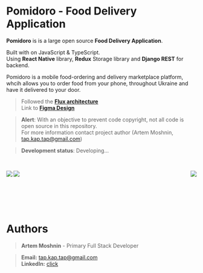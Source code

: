 # Pomidoro - Food Delivery Application 


**Pomidoro** is is a large open source **Food Delivery Application**.


Built with on JavaScript & TypeScript. <br>
Using **React Native** library, **Redux** Storage library and **Django REST** for backend.

Pomidoro is a mobile food-ordering and delivery marketplace platform, whcih allows you to order food from your phone, throughout Ukraine  and have it delivered to your door.
</br>
> Followed the [**Flux architecture**](https://facebook.github.io/flux/) </br>
> Link to [**Figma Design**](https://www.figma.com/file/KSX7LiudPz1ZrbsrcmIFpA/FoodDeliveryApp)


> **Alert**: With an objective to prevent code copyright, not all code is open source in this repository. </br>
> For more information contact project author (Artem Moshnin, tap.kap.tap@gmail.com)

> **Development status**: Developing...
</br>
 
<img src="https://user-images.githubusercontent.com/62706319/84562206-f5bdc680-ad52-11ea-8544-d652ed9e8906.PNG" align="left"/> <img src="https://user-images.githubusercontent.com/62706319/84562253-53521300-ad53-11ea-84c2-0c2a251b3a6f.PNG" align="right"/> <img src="https://user-images.githubusercontent.com/62706319/84562294-c52a5c80-ad53-11ea-8ef9-6a3d62807bbe.PNG" align="center"/>
 


<br></br>
<br></br> 
 
# Authors

> **Artem Moshnin** - Primary Full Stack Developer </br>

> **Email:** tap.kap.tap@gmail.com </br> **LinkedIn:** [click](https://www.linkedin.com/in/artem77/)

</br>
